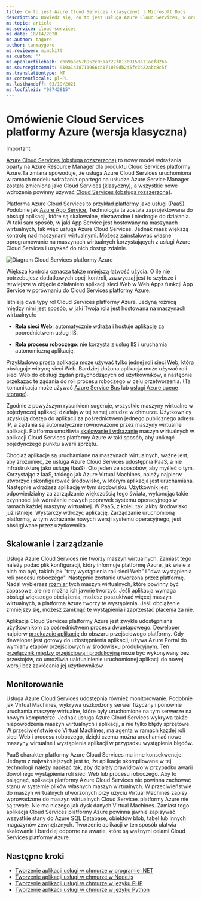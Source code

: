 ```yaml
---
title: Co to jest Azure Cloud Services (klasyczny) | Microsoft Docs
description: Dowiedz się, co to jest usługa Azure Cloud Services, w odróżnieniu od tego, czy jest ona przeznaczona do obsługi aplikacji, które są skalowalne, niezawodne i niedrogie do działania.
ms.topic: article
ms.service: cloud-services
ms.date: 10/14/2020
ms.author: tagore
author: tanmaygore
ms.reviewer: mimckitt
ms.custom: ''
ms.openlocfilehash: cbb9aae57b952c05aa722f81309158a11aef826b
ms.sourcegitcommit: 910a1a38711966cb171050db245fc3b22abc8c5f
ms.translationtype: MT
ms.contentlocale: pl-PL
ms.lasthandoff: 03/19/2021
ms.locfileid: "98742815"
---
```

# <a name="overview-of-azure-cloud-services-classic"></a>Omówienie Cloud Services platformy Azure (wersja klasyczna)

> [!IMPORTANT]
> [Azure Cloud Services (obsługa rozszerzona)](../cloud-services-extended-support/overview.md) to nowy model wdrażania oparty na Azure Resource Manager dla produktu Cloud Services platformy Azure.Ta zmiana spowoduje, że usługa Azure Cloud Services uruchomiona w ramach modelu wdrażania opartego na usłudze Azure Service Manager została zmieniona jako Cloud Services (klasyczny), a wszystkie nowe wdrożenia powinny używać [Cloud Services (obsługa rozszerzona)](../cloud-services-extended-support/overview.md).

Platforma Azure Cloud Services to przykład [platformy jako usługi](https://azure.microsoft.com/overview/what-is-paas/) (PaaS). Podobnie jak [Azure App Service](../app-service/overview.md), Technologia ta została zaprojektowana do obsługi aplikacji, które są skalowalne, niezawodne i niedrogie do działania. W taki sam sposób, w jaki App Service jest hostowany na maszynach wirtualnych, tak więc usługa Azure Cloud Services. Jednak masz większą kontrolę nad maszynami wirtualnymi. Możesz zainstalować własne oprogramowanie na maszynach wirtualnych korzystających z usługi Azure Cloud Services i uzyskać do nich dostęp zdalnie.

![Diagram Cloud Services platformy Azure](./media/cloud-services-choose-me/diagram.png)

Większa kontrola oznacza także mniejszą łatwość użycia. O ile nie potrzebujesz dodatkowych opcji kontroli, zazwyczaj jest to szybsze i łatwiejsze w objęcie działaniem aplikacji sieci Web w Web Apps funkcji App Service w porównaniu do Cloud Services platformy Azure.

Istnieją dwa typy ról Cloud Services platformy Azure. Jedyną różnicą między nimi jest sposób, w jaki Twoja rola jest hostowana na maszynach wirtualnych:

* **Rola sieci Web**: automatycznie wdraża i hostuje aplikację za poorednictwem usług IIS.

* **Rola procesu roboczego**: nie korzysta z usług IIS i uruchamia autonomiczną aplikację.

Przykładowo prosta aplikacja może używać tylko jednej roli sieci Web, która obsługuje witrynę sieci Web. Bardziej złożona aplikacja może używać roli sieci Web do obsługi żądań przychodzących od użytkowników, a następnie przekazać te żądania do roli procesu roboczego w celu przetworzenia. (Ta komunikacja może używać [Azure Service Bus](../service-bus-messaging/service-bus-messaging-overview.md) lub [usługi Azure queue storage](../storage/common/storage-introduction.md)).

Zgodnie z powyższym rysunkiem sugeruje, wszystkie maszyny wirtualne w pojedynczej aplikacji działają w tej samej usłudze w chmurze. Użytkownicy uzyskują dostęp do aplikacji za pośrednictwem jednego publicznego adresu IP, a żądania są automatycznie równoważone przez maszyny wirtualne aplikacji. Platforma umożliwia [skalowanie i wdrażanie](cloud-services-how-to-scale-portal.md) maszyn wirtualnych w aplikacji Cloud Services platformy Azure w taki sposób, aby uniknąć pojedynczego punktu awarii sprzętu.

Chociaż aplikacje są uruchamiane na maszynach wirtualnych, ważne jest, aby zrozumieć, że usługa Azure Cloud Services udostępnia PaaS, a nie infrastrukturę jako usługę (IaaS). Oto jeden ze sposobów, aby myśleć o tym. Korzystając z IaaS, takiego jak Azure Virtual Machines, należy najpierw utworzyć i skonfigurować środowisko, w którym aplikacja jest uruchamiana. Następnie wdrażasz aplikację w tym środowisku. Użytkownik jest odpowiedzialny za zarządzanie większością tego świata, wykonując takie czynności jak wdrażanie nowych poprawek systemu operacyjnego w ramach każdej maszyny wirtualnej. W PaaS, z kolei, tak jakby środowisko już istnieje. Wystarczy wdrożyć aplikację. Zarządzanie uruchomioną platformą, w tym wdrażanie nowych wersji systemu operacyjnego, jest obsługiwane przez użytkownika.

## <a name="scaling-and-management"></a>Skalowanie i zarządzanie
Usługa Azure Cloud Services nie tworzy maszyn wirtualnych. Zamiast tego należy podać plik konfiguracji, który informuje platformę Azure, jak wiele z nich ma być, takich jak "trzy wystąpienia roli sieci Web" i "dwa wystąpienia roli procesu roboczego". Następnie zostanie utworzona przez platformę. Nadal wybierasz [rozmiar](cloud-services-sizes-specs.md) tych maszyn wirtualnych, które powinny być zapasowe, ale nie można ich jawnie tworzyć. Jeśli aplikacja wymaga obsługi większego obciążenia, możesz poszukiwać więcej maszyn wirtualnych, a platforma Azure tworzy te wystąpienia. Jeśli obciążenie zmniejszy się, możesz zamknąć te wystąpienia i zaprzestać płacenia za nie.

Aplikacja Cloud Services platformy Azure jest zwykle udostępniana użytkownikom za pośrednictwem procesu dwuetapowego. Deweloper najpierw [przekazuje aplikację](cloud-services-how-to-create-deploy-portal.md) do obszaru przejściowego platformy. Gdy deweloper jest gotowy do udostępnienia aplikacji, używa Azure Portal do wymiany etapów przejściowych w środowisku produkcyjnym. Ten [przełącznik między przejściową i produkcyjną](cloud-services-how-to-manage-portal.md#swap-deployments-to-promote-a-staged-deployment-to-production) może być wykonywany bez przestojów, co umożliwia uaktualnienie uruchomionej aplikacji do nowej wersji bez zakłócania jej użytkowników.

## <a name="monitoring"></a>Monitorowanie
Usługa Azure Cloud Services udostępnia również monitorowanie. Podobnie jak Virtual Machines, wykrywa uszkodzony serwer fizyczny i ponownie uruchamia maszyny wirtualne, które były uruchomione na tym serwerze na nowym komputerze. Jednak usługa Azure Cloud Services wykrywa także niepowodzenia maszyn wirtualnych i aplikacji, a nie tylko błędy sprzętowe. W przeciwieństwie do Virtual Machines, ma agenta w ramach każdej roli sieci Web i procesu roboczego, dzięki czemu można uruchamiać nowe maszyny wirtualne i wystąpienia aplikacji w przypadku wystąpienia błędów.

PaaS charakter platformy Azure Cloud Services ma inne konsekwencje. Jednym z najważniejszych jest to, że aplikacje skompilowane w tej technologii należy napisać tak, aby działały prawidłowo w przypadku awarii dowolnego wystąpienia roli sieci Web lub procesu roboczego. Aby to osiągnąć, aplikacja platformy Azure Cloud Services nie powinna zachować stanu w systemie plików własnych maszyn wirtualnych. W przeciwieństwie do maszyn wirtualnych utworzonych przy użyciu Virtual Machines zapisy wprowadzone do maszyn wirtualnych Cloud Services platformy Azure nie są trwałe. Nie ma niczego jak dysk danych Virtual Machines. Zamiast tego aplikacja Cloud Services platformy Azure powinna jawnie zapisywać wszystkie stany do Azure SQL Database, obiektów blob, tabel lub innych magazynów zewnętrznych. Tworzenie aplikacji w ten sposób ułatwia skalowanie i bardziej odporne na awarie, które są ważnymi celami Cloud Services platformy Azure.

## <a name="next-steps"></a>Następne kroki
* [Tworzenie aplikacji usługi w chmurze w programie .NET](cloud-services-dotnet-get-started.md) 
* [Tworzenie aplikacji usługi w chmurze w Node.js](cloud-services-nodejs-develop-deploy-app.md) 
* [Tworzenie aplikacji usługi w chmurze w języku PHP](../cloud-services-php-create-web-role.md) 
* [Tworzenie aplikacji usługi w chmurze w języku Python](cloud-services-python-ptvs.md)






